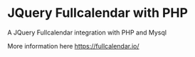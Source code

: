 # JQuery Fullcalendar with PHP

A JQuery Fullcalendar integration with PHP and Mysql

More information here https://fullcalendar.io/
